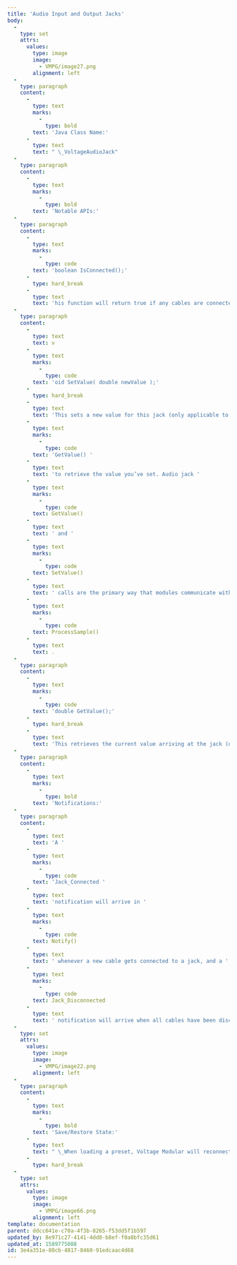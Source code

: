 ```yaml
---
title: 'Audio Input and Output Jacks'
body:
  -
    type: set
    attrs:
      values:
        type: image
        image:
          - VMPG/image27.png
        alignment: left
  -
    type: paragraph
    content:
      -
        type: text
        marks:
          -
            type: bold
        text: 'Java Class Name:'
      -
        type: text
        text: " \_VoltageAudioJack"
  -
    type: paragraph
    content:
      -
        type: text
        marks:
          -
            type: bold
        text: 'Notable APIs:'
  -
    type: paragraph
    content:
      -
        type: text
        marks:
          -
            type: code
        text: 'boolean IsConnected();'
      -
        type: hard_break
      -
        type: text
        text: 'his function will return true if any cables are connected to this jack.'
  -
    type: paragraph
    content:
      -
        type: text
        text: v
      -
        type: text
        marks:
          -
            type: code
        text: 'oid SetValue( double newValue );'
      -
        type: hard_break
      -
        type: text
        text: 'This sets a new value for this jack (only applicable to output jacks); if another module has an input jack connected to this jack, they can call '
      -
        type: text
        marks:
          -
            type: code
        text: 'GetValue() '
      -
        type: text
        text: 'to retrieve the value you’ve set. Audio jack '
      -
        type: text
        marks:
          -
            type: code
        text: GetValue()
      -
        type: text
        text: ' and '
      -
        type: text
        marks:
          -
            type: code
        text: SetValue()
      -
        type: text
        text: ' calls are the primary way that modules communicate with each other. You’ll generally want to check the values of any input jacks and set the values of any output jacks (at least if they’ve changed) in every call to '
      -
        type: text
        marks:
          -
            type: code
        text: ProcessSample()
      -
        type: text
        text: .
  -
    type: paragraph
    content:
      -
        type: text
        marks:
          -
            type: code
        text: 'double GetValue();'
      -
        type: hard_break
      -
        type: text
        text: 'This retrieves the current value arriving at the jack (only applicable to input jacks).'
  -
    type: paragraph
    content:
      -
        type: text
        marks:
          -
            type: bold
        text: 'Notifications:'
  -
    type: paragraph
    content:
      -
        type: text
        text: 'A '
      -
        type: text
        marks:
          -
            type: code
        text: 'Jack_Connected '
      -
        type: text
        text: 'notification will arrive in '
      -
        type: text
        marks:
          -
            type: code
        text: Notify()
      -
        type: text
        text: ' whenever a new cable gets connected to a jack, and a '
      -
        type: text
        marks:
          -
            type: code
        text: Jack_Disconnected
      -
        type: text
        text: ' notification will arrive when all cables have been disconnected from a jack:'
  -
    type: set
    attrs:
      values:
        type: image
        image:
          - VMPG/image22.png
        alignment: left
  -
    type: paragraph
    content:
      -
        type: text
        marks:
          -
            type: bold
        text: 'Save/Restore State:'
      -
        type: text
        text: " \_When loading a preset, Voltage Modular will reconnect any cables that were attached to a jack when the preset got saved."
      -
        type: hard_break
  -
    type: set
    attrs:
      values:
        type: image
        image:
          - VMPG/image66.png
        alignment: left
template: documentation
parent: ddcc641e-c70a-4f3b-8265-f53dd5f1b597
updated_by: 8e971c27-4141-4dd8-b8ef-f0a8bfc35d61
updated_at: 1589775088
id: 3e4a351e-80cb-4817-8460-91edcaac4d68
---
```

